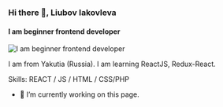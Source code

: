 ### Hi there 👋, Liubov Iakovleva
#### I am beginner frontend developer
![I am beginner frontend developer](https://pbs.twimg.com/profile_banners/715463740024598529/1689598763/1500x500)

I am from Yakutia (Russia). I am learning ReactJS, Redux-React.  

Skills: REACT / JS / HTML / CSS/PHP

- 🔭 I’m currently working on this page. 




